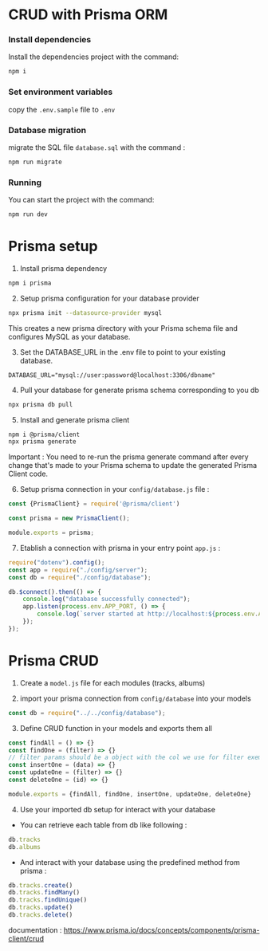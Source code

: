 
# CRUD with Prisma ORM

### Install dependencies
Install the dependencies project with the command:

```bash
npm i
```

### Set environment variables

copy the `.env.sample` file to `.env`

### Database migration
migrate the SQL file `database.sql` with the command :
```bash
npm run migrate
```

### Running

You can start the project with the command:

```bash
npm run dev
```

# Prisma setup

1. Install prisma dependency
```bash
npm i prisma
```

2. Setup prisma configuration for your database provider
```bash
npx prisma init --datasource-provider mysql
```
This creates a new prisma directory with your Prisma schema file and configures MySQL as your database.

3. Set the DATABASE_URL in the .env file to point to your existing database.
```env
DATABASE_URL="mysql://user:password@localhost:3306/dbname"
```

4. Pull your database for generate prisma schema corresponding to you db
```bash
npx prisma db pull
```

5. Install and generate prisma client
```bash
npm i @prisma/client
npx prisma generate
```
Important : You need to re-run the prisma generate command after every change that's made to your Prisma schema to update the generated Prisma Client code.

6. Setup prisma connection in your `config/database.js` file :
```js
const {PrismaClient} = require('@prisma/client')

const prisma = new PrismaClient();

module.exports = prisma;
```

7. Etablish a connection with prisma in your entry point `app.js` : 
```js
require("dotenv").config();
const app = require("./config/server");
const db = require("./config/database");

db.$connect().then(() => {
    console.log("database successfully connected");
    app.listen(process.env.APP_PORT, () => {
        console.log(`server started at http://localhost:${process.env.APP_PORT}`);
    });
});
```

# Prisma CRUD

1. Create a `model.js` file for each modules (tracks, albums)

2. import your prisma connection from `config/database` into your models
```js
const db = require("../../config/database");
```

3. Define CRUD function in your models and exports them all
```js
const findAll = () => {}
const findOne = (filter) => {}
// filter params should be a object with the col we use for filter exemple : {id: 1}
const insertOne = (data) => {}
const updateOne = (filter) => {}
const deleteOne = (id) => {}

module.exports = {findAll, findOne, insertOne, updateOne, deleteOne}
```

4. Use your imported db setup for interact with your database
  - You can retrieve each table from db like following : 
  ```js
  db.tracks
  db.albums
  ```
  - And interact with your database using the predefined method from prisma :
  ```js
  db.tracks.create()
  db.tracks.findMany()
  db.tracks.findUnique()
  db.tracks.update()
  db.tracks.delete()
  ```
  documentation : https://www.prisma.io/docs/concepts/components/prisma-client/crud
